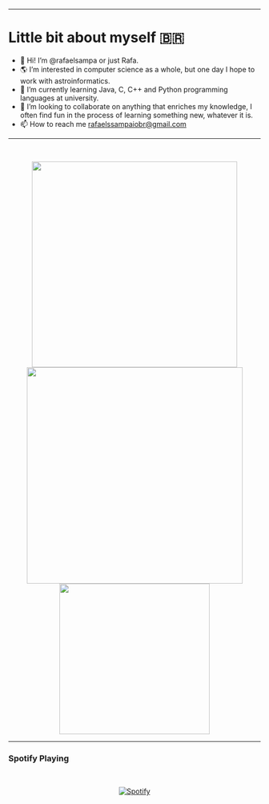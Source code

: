 <!---
&nbsp;<div align="center">
  <img height=300 align="center" src="https://github-readme-stats.vercel.app/api/top-langs/?username=rafaelsampa&theme=vue-dark&show_icons=true&hide_border=true&layout=donut" />
</div>

</div> 
--->

________________________________

# Little bit about myself 🇧🇷
- 👋 Hi! I’m @rafaelsampa or just Rafa.
- :earth_americas: I’m interested in computer science as a whole, but one day I hope to work with astroinformatics.
- :pushpin: I’m currently learning Java, C, C++ and Python programming languages at university.
- :telescope: I’m looking to collaborate on anything that enriches my knowledge, I often find fun in the process of learning something new, whatever it is.
- 📫 How to reach me rafaelssampaiobr@gmail.com


________________________________

&nbsp;<div align="center">
  <img width="410" src="https://github-readme-stats.vercel.app/api?username=rafaelsampa&theme=vue-dark&show_icons=true&hide_border=true&count_private=false" />
  <img width="431" src="https://github-readme-streak-stats.herokuapp.com/?user=rafaelsampa&theme=vue-dark&hide_border=true" />
  <img height=300 align="center" src="https://github-readme-stats.vercel.app/api/top-langs/?username=rafaelsampa&hide=jinja&theme=vue-dark&show_icons=true&hide_border=true&layout=donut" />
</div>

_________________________________
### Spotify Playing
&nbsp;<div align="center">
  [![Spotify](https://agora-vai-git-main-rafaels-projects-3e08fbcb.vercel.app/api/spotify)](https://open.spotify.com/user/rafael.silva25)
</div>




